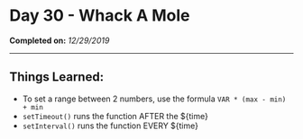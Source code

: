 # Day 30 - Whack A Mole

**Completed on:** _12/29/2019_

---

## Things Learned:

-   To set a range between 2 numbers, use the formula `VAR * (max - min) + min`
-   `setTimeout()` runs the function AFTER the \${time}
-   `setInterval()` runs the function EVERY \${time}
